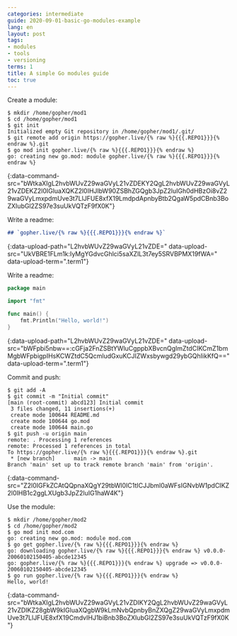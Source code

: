 ```yaml
---
categories: intermediate
guide: 2020-09-01-basic-go-modules-example
lang: en
layout: post
tags:
- modules
- tools
- versioning
terms: 1
title: A simple Go modules guide
toc: true
---
```


Create a module:

```.term1
$ mkdir /home/gopher/mod1
$ cd /home/gopher/mod1
$ git init
Initialized empty Git repository in /home/gopher/mod1/.git/
$ git remote add origin https://gopher.live/{% raw %}{{{.REPO1}}}{% endraw %}.git
$ go mod init gopher.live/{% raw %}{{{.REPO1}}}{% endraw %}
go: creating new go.mod: module gopher.live/{% raw %}{{{.REPO1}}}{% endraw %}
```
{:data-command-src="bWtkaXIgL2hvbWUvZ29waGVyL21vZDEKY2QgL2hvbWUvZ29waGVyL21vZDEKZ2l0IGluaXQKZ2l0IHJlbW90ZSBhZGQgb3JpZ2luIGh0dHBzOi8vZ29waGVyLmxpdmUve3t7LlJFUE8xfX19LmdpdApnbyBtb2QgaW5pdCBnb3BoZXIubGl2ZS97e3suUkVQTzF9fX0K"}

Write a readme:

```md
## `gopher.live/{% raw %}{{{.REPO1}}}{% endraw %}`
```
{:data-upload-path="L2hvbWUvZ29waGVyL21vZDE=" data-upload-src="UkVBRE1FLm1k:IyMgYGdvcGhlci5saXZlL3t7ey5SRVBPMX19fWA=" data-upload-term=".term1"}

Write a readme:

```go
package main

import "fmt"

func main() {
	fmt.Println("Hello, world!")
}
```
{:data-upload-path="L2hvbWUvZ29waGVyL21vZDE=" data-upload-src="bWFpbi5nbw==:cGFja2FnZSBtYWluCgppbXBvcnQgImZtdCIKCmZ1bmMgbWFpbigpIHsKCWZtdC5QcmludGxuKCJIZWxsbywgd29ybGQhIikKfQ==" data-upload-term=".term1"}

Commit and push:

```.term1
$ git add -A
$ git commit -m "Initial commit"
[main (root-commit) abcd123] Initial commit
 3 files changed, 11 insertions(+)
 create mode 100644 README.md
 create mode 100644 go.mod
 create mode 100644 main.go
$ git push -u origin main
remote: . Processing 1 references        
remote: Processed 1 references in total        
To https://gopher.live/{% raw %}{{{.REPO1}}}{% endraw %}.git
 * [new branch]      main -> main
Branch 'main' set up to track remote branch 'main' from 'origin'.
```
{:data-command-src="Z2l0IGFkZCAtQQpnaXQgY29tbWl0IC1tICJJbml0aWFsIGNvbW1pdCIKZ2l0IHB1c2ggLXUgb3JpZ2luIG1haW4K"}

Use the module:

```.term1
$ mkdir /home/gopher/mod2
$ cd /home/gopher/mod2
$ go mod init mod.com
go: creating new go.mod: module mod.com
$ go get gopher.live/{% raw %}{{{.REPO1}}}{% endraw %}
go: downloading gopher.live/{% raw %}{{{.REPO1}}}{% endraw %} v0.0.0-20060102150405-abcde12345
go: gopher.live/{% raw %}{{{.REPO1}}}{% endraw %} upgrade => v0.0.0-20060102150405-abcde12345
$ go run gopher.live/{% raw %}{{{.REPO1}}}{% endraw %}
Hello, world!
```
{:data-command-src="bWtkaXIgL2hvbWUvZ29waGVyL21vZDIKY2QgL2hvbWUvZ29waGVyL21vZDIKZ28gbW9kIGluaXQgbW9kLmNvbQpnbyBnZXQgZ29waGVyLmxpdmUve3t7LlJFUE8xfX19CmdvIHJ1biBnb3BoZXIubGl2ZS97e3suUkVQTzF9fX0K"}

<script>let pageGuide="2020-09-01-basic-go-modules-example"; let pageLanguage="en"; let pageScenario="go115";</script>
